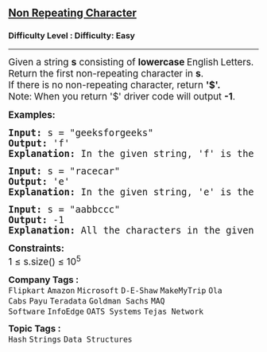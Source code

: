 <h2><a href="https://www.geeksforgeeks.org/problems/non-repeating-character-1587115620/1?itm_source=geeksforgeeks&itm_medium=article&itm_campaign=practice_card">Non Repeating Character</a></h2><h3>Difficulty Level : Difficulty: Easy</h3><hr><div class="problems_problem_content__Xm_eO"><p><span style="font-size: 14pt;">Given a string <strong>s</strong> consisting of <strong>lowercase </strong>English<strong> </strong>Letters. Return the first non-repeating character in <strong>s</strong>. <br></span><span style="font-size: 14pt;">If there is no non-repeating character, return <strong>'$'.</strong><br>Note:<strong> </strong>When you return '$' driver code will output <strong>-1</strong>.</span></p>
<p><span style="font-size: 14pt;"><strong>Examples:</strong></span></p>
<pre><span style="font-size: 14pt;"><strong>Input: </strong>s = "geeksforgeeks"
<strong>Output: </strong>'f'<strong>
Explanation: </strong>In the given string, 'f' is the first character in the string which does not repeat.</span></pre>
<pre><span style="font-size: 14pt;"><strong style="font-family: monospace; white-space: pre;">Input: </strong>s = "racecar"<br><strong>Output: </strong>'e'<br><strong>Explanation: </strong>In the given string, 'e' is the only character in the string which does not repeat.</span></pre>
<pre><span style="font-size: 14pt;"><strong style="font-family: monospace; white-space: pre;">Input: </strong>s = "aabbccc"<br><strong>Output: </strong>-1<br><strong>Explanation: </strong>All the characters in the given string are repeating.</span></pre>
<p><span style="font-size: 14pt;"><strong>Constraints:</strong><br>1 ≤ s.size() ≤ 10<sup>5</sup></span></p></div><p><span style=font-size:18px><strong>Company Tags : </strong><br><code>Flipkart</code>&nbsp;<code>Amazon</code>&nbsp;<code>Microsoft</code>&nbsp;<code>D-E-Shaw</code>&nbsp;<code>MakeMyTrip</code>&nbsp;<code>Ola Cabs</code>&nbsp;<code>Payu</code>&nbsp;<code>Teradata</code>&nbsp;<code>Goldman Sachs</code>&nbsp;<code>MAQ Software</code>&nbsp;<code>InfoEdge</code>&nbsp;<code>OATS Systems</code>&nbsp;<code>Tejas Network</code>&nbsp;<br><p><span style=font-size:18px><strong>Topic Tags : </strong><br><code>Hash</code>&nbsp;<code>Strings</code>&nbsp;<code>Data Structures</code>&nbsp;